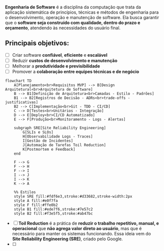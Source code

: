 **Engenharia de Software** é a disciplina da computação que trata da aplicação sistemática de princípios, técnicas e métodos de engenharia para o desenvolvimento, operação e manutenção de software. Ela busca garantir que o **software seja construído com qualidade, dentro do prazo e orçamento**, atendendo às necessidades do usuário final.

## Principais objetivos:

- [ ] Criar software **confiável**, **eficiente** e **escalável**
- [ ]  Reduzir **custos de desenvolvimento e manutenção**
- [ ] Melhorar a **produtividade e previsibilidade**
- [ ] Promover a **colaboração entre equipes técnicas e de negócio**

```mermaid
flowchart TD
    A[Planejamento<br>Requisitos MVP] --> B[Design Arquitetural<br>Arquitetura de Software]
    B --> B1[Definição de Arquitetura<br>Camadas - Estilo - Padrões]
    B1 --> B2[Registros de Decisão - ADRs<br>trade-offs - justificativas]
    B2 --> C[Implementação<br>Git - TDD - CI/CD]
    C --> D[Testes<br>Unitários - Integração]
    D --> E[Deploy<br>CI/CD Automatizado]
    E --> F[Produção<br>Monitoramento - Logs - Alertas]

    subgraph SRE[Site Reliability Engineering]
        G[SLIs e SLOs]
        H[Observabilidade Logs - Traces]
        I[Gestão de Incidentes]
        J[Automação de Tarefas Toil Reduction]
        K[Postmortem e Feedback]
    end

    F --> G
    F --> H
    F --> I
    I --> J
    I --> K
    K --> A

    %% Estilos
    style SRE fill:#fdf6e3,stroke:#d33682,stroke-width:2px
    style A fill:#e0f7fa
    style F fill:#ffe0b2
    style B1 fill:#ede7f6,stroke:#7e57c2
    style B2 fill:#f3e5f5,stroke:#ab47bc

```


- [ ] **Toil Reduction** é a prática de **reduzir o trabalho repetitivo, manual, e operacional** que **não agrega valor direto ao usuário**, mas que é necessário para manter os sistemas funcionando. Essa ideia vem do **Site Reliability Engineering (SRE)**, criado pelo Google.
- [ ]
